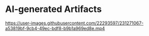 # AI-generated Artifacts



https://user-images.githubusercontent.com/22293597/231271067-a53819bf-9cb4-49ec-bdf8-b9b1a969ed8e.mp4

